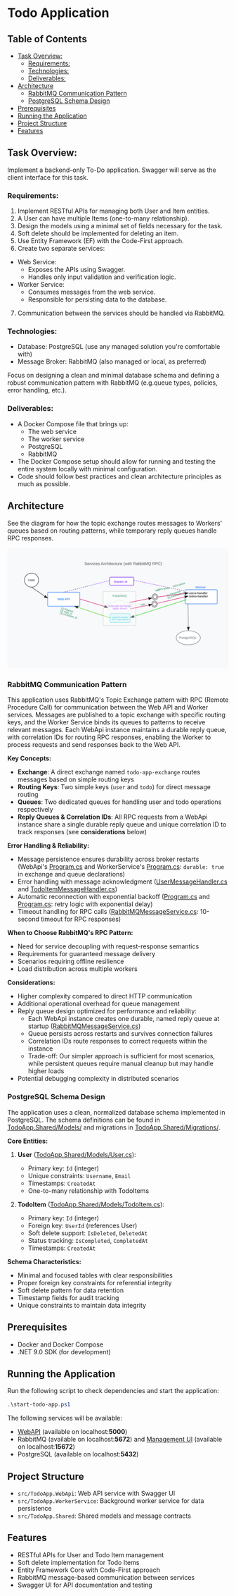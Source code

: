 # Todo Application

## Table of Contents

<!-- toc -->

- [Task Overview:](#task-overview)
  * [Requirements:](#requirements)
  * [Technologies:](#technologies)
  * [Deliverables:](#deliverables)
- [Architecture](#architecture)
  * [RabbitMQ Communication Pattern](#rabbitmq-communication-pattern)
  * [PostgreSQL Schema Design](#postgresql-schema-design)
- [Prerequisites](#prerequisites)
- [Running the Application](#running-the-application)
- [Project Structure](#project-structure)
- [Features](#features)

<!-- tocstop -->

## Task Overview:

Implement a backend-only To-Do application. Swagger will serve as the client interface for this task.

### Requirements:

1. Implement RESTful APIs for managing both User and Item entities.
2. A User can have multiple Items (one-to-many relationship).
3. Design the models using a minimal set of fields necessary for the task.
4. Soft delete should be implemented for deleting an item.
5. Use Entity Framework (EF) with the Code-First approach.
6. Create two separate services:

- Web Service:
  - Exposes the APIs using Swagger.
  - Handles only input validation and verification logic.
- Worker Service:
  - Consumes messages from the web service.
  - Responsible for persisting data to the database.

7. Communication between the services should be handled via RabbitMQ.

### Technologies:

- Database: PostgreSQL (use any managed solution you&#39;re comfortable with)
- Message Broker: RabbitMQ (also managed or local, as preferred)

Focus on designing a clean and minimal database schema and defining a robust communication pattern with RabbitMQ (e.g.queue types, policies, error handling, etc.).

### Deliverables:

- A Docker Compose file that brings up:
  - The web service
  - The worker service
  - PostgreSQL
  - RabbitMQ
- The Docker Compose setup should allow for running and testing the entire system locally with minimal configuration.
- Code should follow best practices and clean architecture principles as much as possible.

## Architecture

See the diagram for how the topic exchange routes messages to Workers' queues based on routing patterns, while temporary reply queues handle RPC responses.

![Todo App Architecture Diagram](architecture-diagram.svg)

### RabbitMQ Communication Pattern

This application uses RabbitMQ's Topic Exchange pattern with RPC (Remote Procedure Call) for communication between the Web API and Worker services. Messages are published to a topic exchange with specific routing keys, and the Worker Service binds its queues to patterns to receive relevant messages. Each WebApi instance maintains a durable reply queue, with correlation IDs for routing RPC responses, enabling the Worker to process requests and send responses back to the Web API.

**Key Concepts:**

- **Exchange**: A direct exchange named `todo-app-exchange` routes messages based on simple routing keys
- **Routing Keys**: Two simple keys (`user` and `todo`) for direct message routing
- **Queues**: Two dedicated queues for handling user and todo operations respectively
- **Reply Queues & Correlation IDs**: All RPC requests from a WebApi instance share a single durable reply queue and unique correlation ID to track responses (see **considerations** below)

**Error Handling & Reliability:**

- Message persistence ensures durability across broker restarts (WebApi's [Program.cs](src/TodoApp.WebApi/Program.cs) and WorkerService's [Program.cs](src/TodoApp.WorkerService/Program.cs): `durable: true` in exchange and queue declarations)
- Error handling with message acknowledgment ([UserMessageHandler.cs](src/TodoApp.WorkerService/Services/UserMessageHandler.cs) and [TodoItemMessageHandler.cs](src/TodoApp.WorkerService/Services/TodoItemMessageHandler.cs))
- Automatic reconnection with exponential backoff ([Program.cs](src/TodoApp.WebApi/Program.cs) and [Program.cs](src/TodoApp.WorkerService/Program.cs): retry logic with exponential delay)
- Timeout handling for RPC calls ([RabbitMQMessageService.cs](src/TodoApp.WebApi/Services/RabbitMQMessageService.cs): 10-second timeout for RPC responses)

**When to Choose RabbitMQ's RPC Pattern:**

- Need for service decoupling with request-response semantics
- Requirements for guaranteed message delivery
- Scenarios requiring offline resilience
- Load distribution across multiple workers

**Considerations:**

- Higher complexity compared to direct HTTP communication
- Additional operational overhead for queue management
- Reply queue design optimized for performance and reliability:
  - Each WebApi instance creates one durable, named reply queue at startup ([RabbitMQMessageService.cs](src/TodoApp.WebApi/Services/RabbitMQMessageService.cs))
  - Queue persists across restarts and survives connection failures
  - Correlation IDs route responses to correct requests within the instance
  - Trade-off: Our simpler approach is sufficient for most scenarios, while persistent queues require manual cleanup but may handle higher loads
- Potential debugging complexity in distributed scenarios

### PostgreSQL Schema Design

The application uses a clean, normalized database schema implemented in PostgreSQL.
The schema definitions can be found in [TodoApp.Shared/Models/](TodoApp.Shared/Models/) and migrations in [TodoApp.Shared/Migrations/](TodoApp.Shared/Migrations/).

**Core Entities:**

1. **User** ([TodoApp.Shared/Models/User.cs](TodoApp.Shared/Models/User.cs)):

   - Primary key: `Id` (integer)
   - Unique constraints: `Username`, `Email`
   - Timestamps: `CreatedAt`
   - One-to-many relationship with TodoItems

2. **TodoItem** ([TodoApp.Shared/Models/TodoItem.cs](TodoApp.Shared/Models/TodoItem.cs)):
   - Primary key: `Id` (integer)
   - Foreign key: `UserId` (references User)
   - Soft delete support: `IsDeleted`, `DeletedAt`
   - Status tracking: `IsCompleted`, `CompletedAt`
   - Timestamps: `CreatedAt`

**Schema Characteristics:**

- Minimal and focused tables with clear responsibilities
- Proper foreign key constraints for referential integrity
- Soft delete pattern for data retention
- Timestamp fields for audit tracking
- Unique constraints to maintain data integrity

## Prerequisites

- Docker and Docker Compose
- .NET 9.0 SDK (for development)

## Running the Application

Run the following script to check dependencies and start the application:

```powershell
.\start-todo-app.ps1
```

The following services will be available:

- [WebAPI](http://localhost:5000) (available on localhost:**5000**)
- RabbitMQ (available on localhost:**5672**) and [Management UI](http://localhost:15672) (available on localhost:**15672**)
- PostgreSQL (available on localhost:**5432**)

## Project Structure

- `src/TodoApp.WebApi`: Web API service with Swagger UI
- `src/TodoApp.WorkerService`: Background worker service for data persistence
- `src/TodoApp.Shared`: Shared models and message contracts

## Features

- RESTful APIs for User and Todo Item management
- Soft delete implementation for Todo Items
- Entity Framework Core with Code-First approach
- RabbitMQ message-based communication between services
- Swagger UI for API documentation and testing

